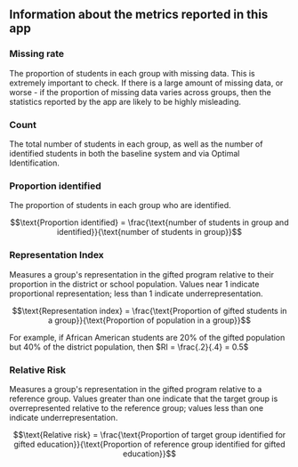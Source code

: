 
## Information about the metrics reported in this app

### Missing rate

The proportion of students in each group with missing data. This is extremely important to check. If there is a large amount of missing data, or worse - if the proportion of missing data varies across groups, then the statistics reported by the app are likely to be highly misleading.

### Count

The total number of students in each group, as well as the number of identified students in both the baseline system and via Optimal Identification.

### Proportion identified 

The proportion of students in each group who are identified.

$$\text{Proportion identified} = \frac{\text{number of students in group and identified}}{\text{number of students in group}}$$

### Representation Index

Measures a group's representation in the gifted program relative to their proportion in the district or school population. Values near 1 indicate proportional representation; less than 1 indicate underrepresentation.

$$\text{Representation index} = \frac{\text{Proportion of gifted students in a group}}{\text{Proportion of population in a group}}$$

For example, if African American students are 20% of the gifted population but 40% of the district population, then $RI = \frac{.2}{.4} = 0.5$

### Relative Risk 

Measures a group's representation in the gifted program relative to a reference group. Values greater than one indicate that the target group is overrepresented relative to the reference group; values less than one indicate underrepresentation.

$$\text{Relative risk} = \frac{\text{Proportion of target group identified for gifted education}}{\text{Proportion of reference group identified for gifted education}}$$
